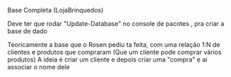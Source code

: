 Base Completa (LojaBrinquedos)

Deve ter que rodar "Update-Database" no console de pacotes , pra criar a base de dado

Teoricamente a base que o Rosen pediu ta feita, com uma relação 1:N de clientes e produtos que compraram (Que um cliente pode comprar vários produtos)
A ideia é criar um cliente e depois criar uma "compra" e ai associar o nome dele
